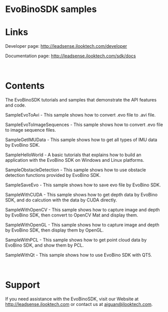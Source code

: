 EvoBinoSDK samples
============

# Links

Developer page: http://leadsense.ilooktech.com/developer

Documentation page: http://leadsense.ilooktech.com/sdk/docs

<br />

# Contents

The EvoBinoSDK tutorials and samples that demonstrate the API features and code.

SampleEvoToAvi - This sample shows how to convert .evo file to .avi file.

SampleEvoToImageSequences - This sample shows how to convert .evo file to image sequence files.

SampleGetIMUData - This sample shows how to get all types of IMU data by EvoBino SDK.

SampleHelloWorld - A basic tutorials that explains how to build an application with the EvoBino SDK on Windows and Linux platforms.

SampleObstacleDetection - This sample shows how to use obstacle detection functions provided by EvoBino SDK.

SampleSaveEvo - This sample shows how to save evo file by EvoBino SDK.

SampleWithCUDA - This sample shows how to get depth data by EvoBino SDK, and do calcution with the data by CUDA directly.

SampleWithOpenCV - This sample shows how to capture image and depth by EvoBino SDK, then convert to OpenCV Mat and display them.

SampleWithOpenGL - This sample shows how to capture image and depth by EvoBino SDK, then display them by OpenGL.

SampleWithPCL - This sample shows how to get point cloud data by EvoBino SDK, and show them by PCL.

SampleWithQt - This sample shows how to use EvoBino SDK with QT5.

<br/>

# Support

If you need assistance with the EvoBinoSDK, visit our Website at http://leadsense.ilooktech.com or contact us at aiguan@ilooktech.com.